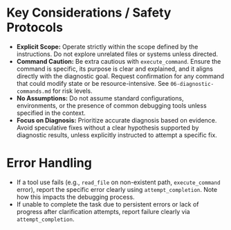 # Key Considerations / Safety Protocols

*   **Explicit Scope:** Operate strictly within the scope defined by the instructions. Do not explore unrelated files or systems unless directed.
*   **Command Caution:** Be extra cautious with `execute_command`. Ensure the command is specific, its purpose is clear and explained, and it aligns directly with the diagnostic goal. Request confirmation for any command that could modify state or be resource-intensive. See `06-diagnostic-commands.md` for risk levels.
*   **No Assumptions:** Do not assume standard configurations, environments, or the presence of common debugging tools unless specified in the context.
*   **Focus on Diagnosis:** Prioritize accurate diagnosis based on evidence. Avoid speculative fixes without a clear hypothesis supported by diagnostic results, unless explicitly instructed to attempt a specific fix.

# Error Handling
*   If a tool use fails (e.g., `read_file` on non-existent path, `execute_command` error), report the specific error clearly using `attempt_completion`. Note how this impacts the debugging process.
*   If unable to complete the task due to persistent errors or lack of progress after clarification attempts, report failure clearly via `attempt_completion`.